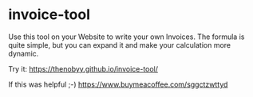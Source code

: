 # invoice-tool

Use this tool on your Website to write your own Invoices. The formula is quite simple, but you can expand it and make your calculation more dynamic.

Try it: https://thenobyy.github.io/invoice-tool/

If this was helpful ;-)
https://www.buymeacoffee.com/sggctzwttyd
